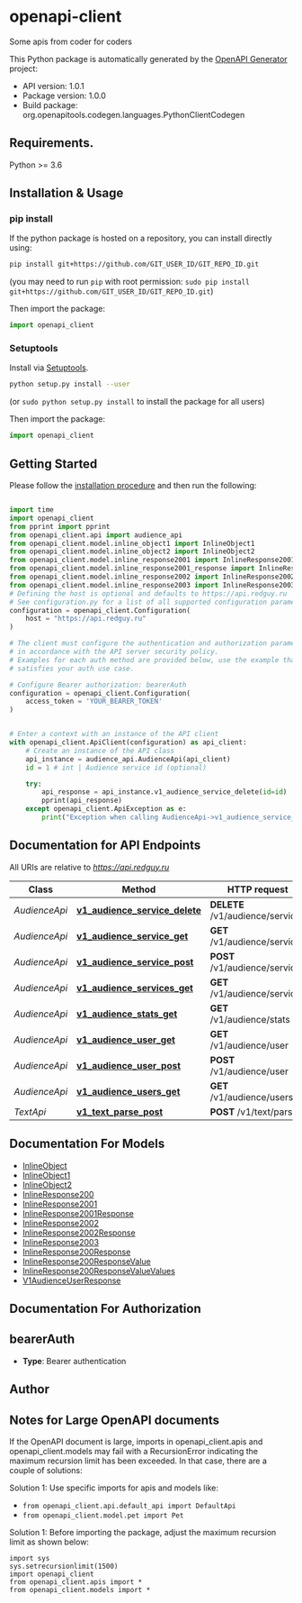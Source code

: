 # openapi-client
Some apis from coder for coders

This Python package is automatically generated by the [OpenAPI Generator](https://openapi-generator.tech) project:

- API version: 1.0.1
- Package version: 1.0.0
- Build package: org.openapitools.codegen.languages.PythonClientCodegen

## Requirements.

Python >= 3.6

## Installation & Usage
### pip install

If the python package is hosted on a repository, you can install directly using:

```sh
pip install git+https://github.com/GIT_USER_ID/GIT_REPO_ID.git
```
(you may need to run `pip` with root permission: `sudo pip install git+https://github.com/GIT_USER_ID/GIT_REPO_ID.git`)

Then import the package:
```python
import openapi_client
```

### Setuptools

Install via [Setuptools](http://pypi.python.org/pypi/setuptools).

```sh
python setup.py install --user
```
(or `sudo python setup.py install` to install the package for all users)

Then import the package:
```python
import openapi_client
```

## Getting Started

Please follow the [installation procedure](#installation--usage) and then run the following:

```python

import time
import openapi_client
from pprint import pprint
from openapi_client.api import audience_api
from openapi_client.model.inline_object1 import InlineObject1
from openapi_client.model.inline_object2 import InlineObject2
from openapi_client.model.inline_response2001 import InlineResponse2001
from openapi_client.model.inline_response2001_response import InlineResponse2001Response
from openapi_client.model.inline_response2002 import InlineResponse2002
from openapi_client.model.inline_response2003 import InlineResponse2003
# Defining the host is optional and defaults to https://api.redguy.ru
# See configuration.py for a list of all supported configuration parameters.
configuration = openapi_client.Configuration(
    host = "https://api.redguy.ru"
)

# The client must configure the authentication and authorization parameters
# in accordance with the API server security policy.
# Examples for each auth method are provided below, use the example that
# satisfies your auth use case.

# Configure Bearer authorization: bearerAuth
configuration = openapi_client.Configuration(
    access_token = 'YOUR_BEARER_TOKEN'
)


# Enter a context with an instance of the API client
with openapi_client.ApiClient(configuration) as api_client:
    # Create an instance of the API class
    api_instance = audience_api.AudienceApi(api_client)
    id = 1 # int | Audience service id (optional)

    try:
        api_response = api_instance.v1_audience_service_delete(id=id)
        pprint(api_response)
    except openapi_client.ApiException as e:
        print("Exception when calling AudienceApi->v1_audience_service_delete: %s\n" % e)
```

## Documentation for API Endpoints

All URIs are relative to *https://api.redguy.ru*

Class | Method | HTTP request | Description
------------ | ------------- | ------------- | -------------
*AudienceApi* | [**v1_audience_service_delete**](docs/AudienceApi.md#v1_audience_service_delete) | **DELETE** /v1/audience/service | 
*AudienceApi* | [**v1_audience_service_get**](docs/AudienceApi.md#v1_audience_service_get) | **GET** /v1/audience/service | 
*AudienceApi* | [**v1_audience_service_post**](docs/AudienceApi.md#v1_audience_service_post) | **POST** /v1/audience/service | 
*AudienceApi* | [**v1_audience_services_get**](docs/AudienceApi.md#v1_audience_services_get) | **GET** /v1/audience/services | 
*AudienceApi* | [**v1_audience_stats_get**](docs/AudienceApi.md#v1_audience_stats_get) | **GET** /v1/audience/stats | 
*AudienceApi* | [**v1_audience_user_get**](docs/AudienceApi.md#v1_audience_user_get) | **GET** /v1/audience/user | 
*AudienceApi* | [**v1_audience_user_post**](docs/AudienceApi.md#v1_audience_user_post) | **POST** /v1/audience/user | 
*AudienceApi* | [**v1_audience_users_get**](docs/AudienceApi.md#v1_audience_users_get) | **GET** /v1/audience/users | 
*TextApi* | [**v1_text_parse_post**](docs/TextApi.md#v1_text_parse_post) | **POST** /v1/text/parse | 


## Documentation For Models

 - [InlineObject](docs/InlineObject.md)
 - [InlineObject1](docs/InlineObject1.md)
 - [InlineObject2](docs/InlineObject2.md)
 - [InlineResponse200](docs/InlineResponse200.md)
 - [InlineResponse2001](docs/InlineResponse2001.md)
 - [InlineResponse2001Response](docs/InlineResponse2001Response.md)
 - [InlineResponse2002](docs/InlineResponse2002.md)
 - [InlineResponse2002Response](docs/InlineResponse2002Response.md)
 - [InlineResponse2003](docs/InlineResponse2003.md)
 - [InlineResponse200Response](docs/InlineResponse200Response.md)
 - [InlineResponse200ResponseValue](docs/InlineResponse200ResponseValue.md)
 - [InlineResponse200ResponseValueValues](docs/InlineResponse200ResponseValueValues.md)
 - [V1AudienceUserResponse](docs/V1AudienceUserResponse.md)


## Documentation For Authorization


## bearerAuth

- **Type**: Bearer authentication


## Author




## Notes for Large OpenAPI documents
If the OpenAPI document is large, imports in openapi_client.apis and openapi_client.models may fail with a
RecursionError indicating the maximum recursion limit has been exceeded. In that case, there are a couple of solutions:

Solution 1:
Use specific imports for apis and models like:
- `from openapi_client.api.default_api import DefaultApi`
- `from openapi_client.model.pet import Pet`

Solution 1:
Before importing the package, adjust the maximum recursion limit as shown below:
```
import sys
sys.setrecursionlimit(1500)
import openapi_client
from openapi_client.apis import *
from openapi_client.models import *
```

